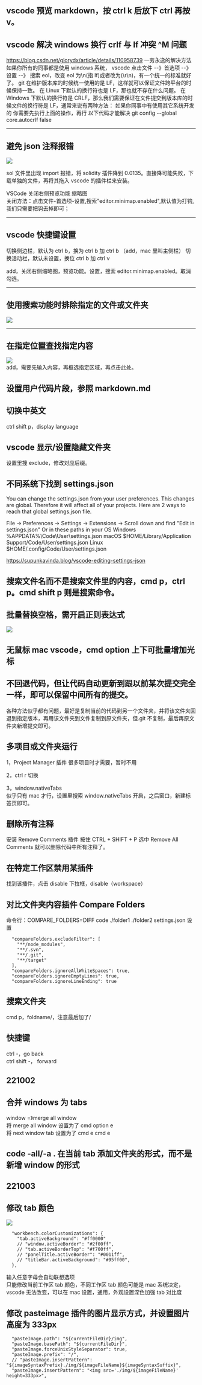 ## vscode 预览 markdown，按 ctrl k 后放下 ctrl 再按 v。

## vscode 解决 windows 换行 crlf 与 lf 冲突 ^M 问题

https://blog.csdn.net/glorydx/article/details/110958739
一劳永逸的解决方法
如果你所有的同事都是使用 windows 系统，
vscode 点击文件 --》首选项 --》 设置 --》 搜索 eol，改变 eol 为\n(指 lf)或者改为(\r\n)，有一个统一的标准就好了。
git 在维护版本库的时候统一使用的是 LF，这样就可以保证文件跨平台的时候保持一致。
在 Linux 下默认的换行符也是 LF，那也就不存在什么问题。
在 Windows 下默认的换行符是 CRLF，那么我们需要保证在文件提交到版本库的时候文件的换行符是 LF，通常来说有两种方法：
如果你同事中有使用其它系统开发的
你需要先执行上面的操作，再行 以下代码才能解决
git config --global core.autocrlf false

---

## 避免 json 注释报错

![](./img/2022-02-02-01-04-00.png)

sol 文件里出现 import 报错，将 solidity 插件降到 0.0135。直接降可能失败，下载单独的文件，再将其拖入 vscode 的插件栏来安装。

VSCode 关闭右侧预览功能 缩略图  
关闭方法：点击文件-首选项-设置,搜索"editor.minimap.enabled",默认值为打钩,我们只需要把钩去掉即可；

---

## vscode 快捷键设置

切换侧边栏，默认为 ctrl b，换为 ctrl b 加 ctrl b （add，mac 里叫主侧栏）
切换活动栏，默认未设置，换位 ctrl b 加 ctrl v

add，关闭右侧缩略图，预览功能。设置，搜索 editor.minimap.enabled。取消勾选。

---

## 使用搜索功能时排除指定的文件或文件夹

![](./img/2022-02-19-19-24-52.png)

---

## 在指定位置查找指定内容

![](./img/2022-04-01-21-37-24.png)  
add，需要先输入内容，再框选指定区域，再点击此处。

## 设置用户代码片段，参照 markdown.md

## 切换中英文

ctrl shift p，display language

## vscode 显示/设置隐藏文件夹

设置里搜 exclude，修改对应后缀。

## 不同系统下找到 settings.json

You can change the settings.json from your user preferences. This changes are global. Therefore it will affect all of your projects. Here are 2 ways to reach that global settings.json file.

File -> Preferences -> Settings -> Extensions -> Scroll down and find "Edit in settings.json"
Or in these paths in your OS
Windows %APPDATA%\Code\User\settings.json
macOS $HOME/Library/Application Support/Code/User/settings.json
Linux $HOME/.config/Code/User/settings.json

https://supunkavinda.blog/vscode-editing-settings-json

## 搜索文件名而不是搜索文件里的内容，cmd p，ctrl p。cmd shift p 则是搜索命令。

## 批量替换空格，需开启正则表达式

![](./img/2022-07-11-13-14-38.png)

## 无鼠标 mac vscode，cmd option 上下可批量增加光标

## 不回退代码，但让代码自动更新到跟以前某次提交完全一样，即可以保留中间所有的提交。

各种方法似乎都有问题，最好是复制当前的代码到另一个文件夹，并将该文件夹回退到指定版本，再用该文件夹到文件复制到原文件夹，但.git 不复制，最后再原文件夹新增提交即可。

## 多项目或文件夹运行

1，Project Manager 插件
很多项目时才需要，暂时不用

2，ctrl r 切换

3，window.nativeTabs  
似乎只有 mac 才行，设置里搜索 window.nativeTabs 开启，之后窗口，新建标签页即可。

## 删除所有注释

安装 Remove Comments 插件 按住 CTRL + SHIFT + P 选中 Remove All Comments 就可以删除代码中所有注释了。

## 在特定工作区禁用某插件

找到该插件，点击 disable 下拉框，disable（workspace）

## 对比文件夹内容插件 Compare Folders

命令行：COMPARE_FOLDERS=DIFF code ./folder1 ./folder2
settings.json 设置

```
  "compareFolders.excludeFilter": [
    "**/node_modules",
    "**/.svn",
    "**/.git",
    "**/target"
  ],
  "compareFolders.ignoreAllWhiteSpaces": true,
  "compareFolders.ignoreEmptyLines": true,
  "compareFolders.ignoreLineEnding": true
```

## 搜索文件夹

cmd p，foldname/，注意最后加了/

## 快捷键

ctrl -，go back  
ctrl shift -， forward

## 221002

## 合并 windows 为 tabs

window =》merge all window  
将 merge all window 设置为了 cmd option e  
将 next window tab 设置为了 cmd e cmd e

## code -all/-a . 在当前 tab 添加文件夹的形式，而不是新增 window 的形式

## 221003

## 修改 tab 颜色

![](./img/2022-10-03-11-36-16.png)

```
  "workbench.colorCustomizations": {
    "tab.activeBackground": "#ff0000"
    // "window.activeBorder": "#2f00ff",
    // "tab.activeBorderTop": "#f700ff",
    // "panelTitle.activeBorder": "#0011ff",
    // "titleBar.activeBackground": "#95ff00",
  },
```

输入任意字母会自动联想选项  
只能修改当前工作区 tab 颜色，不同工作区 tab 颜色可能是 mac 系统决定，vscode 无法改变，可以在 mac 设置，通用，外观设置深色加强 tab 对比度

## 修改 pasteimage 插件的图片显示方式，并设置图片高度为 333px

```
  "pasteImage.path": "${currentFileDir}/img",
  "pasteImage.basePath": "${currentFileDir}",
  "pasteImage.forceUnixStyleSeparator": true,
  "pasteImage.prefix": "/",
  // "pasteImage.insertPattern": "${imageSyntaxPrefix}./img/${imageFileName}${imageSyntaxSuffix}",
  "pasteImage.insertPattern": "<img src='./img/${imageFileName}' height=333px>",
```
